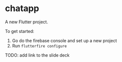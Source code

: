 # chatapp

A new Flutter project.

To get started: 

1. Go do the firebase console and set up a new project
2. Run `flutterfire configure`

TODO: add link to the slide deck